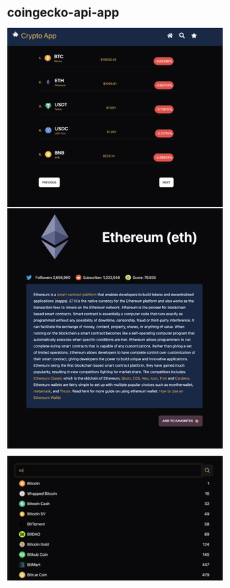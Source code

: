 # coingecko-api-app

![Screenshot from the Coin Gecko Site](/All-Coins.png "Returning all the coins from the API")
![Screenshot from the Coin Gecko Site](/Single-Coin.png "From the list of all coins click through for more details")

![Screenshot from the Coin Gecko Site](/Search-Coins.png "Returning a coin from search parameter")
